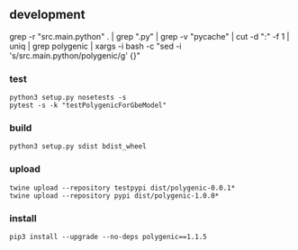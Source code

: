 ## development

grep -r "src.main.python" . | grep ".py" | grep -v "pycache" | cut -d ":" -f 1 | uniq | grep polygenic | xargs -i bash -c "sed -i 's/src.main.python/polygenic/g' {}"

### test
```
python3 setup.py nosetests -s
pytest -s -k "testPolygenicForGbeModel"
```
### build
```
python3 setup.py sdist bdist_wheel
```
### upload
```
twine upload --repository testpypi dist/polygenic-0.0.1*
twine upload --repository pypi dist/polygenic-1.0.0*
```
### install
```
pip3 install --upgrade --no-deps polygenic==1.1.5
```
